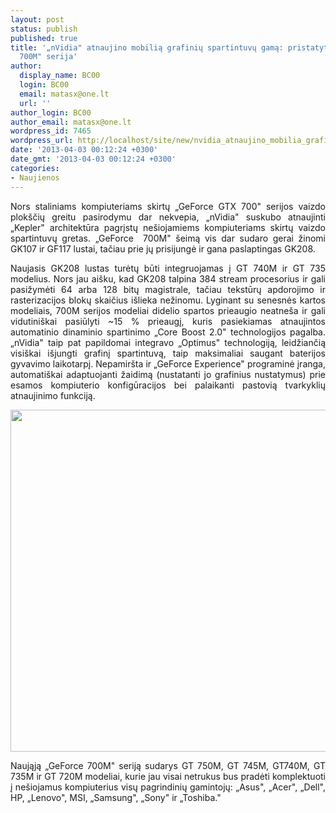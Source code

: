 ```yaml
---
layout: post
status: publish
published: true
title: '„nVidia" atnaujino mobilią grafinių spartintuvų gamą: pristatyta „GeForce
  700M" serija'
author:
  display_name: BC00
  login: BC00
  email: matasx@one.lt
  url: ''
author_login: BC00
author_email: matasx@one.lt
wordpress_id: 7465
wordpress_url: http://localhost/site/new/nvidia_atnaujino_mobilia_grafiniu_spartintuvu_gama_pristatyta_geforce_700m_serija/
date: '2013-04-03 00:12:24 +0300'
date_gmt: '2013-04-03 00:12:24 +0300'
categories:
- Naujienos
---
```

<p style="text-align: justify;">
	Nors staliniams kompiuteriams skirtų &bdquo;GeForce GTX 700&quot; serijos vaizdo plok&scaron;čių greitu pasirodymu dar nekvepia, &bdquo;nVidia&quot; suskubo atnaujinti &bdquo;Kepler&quot; architektūra pagrįstų ne&scaron;iojamiems kompiuteriams skirtų vaizdo spartintuvų gretas. &bdquo;GeForce&nbsp; 700M&quot; &scaron;eimą vis dar sudaro gerai žinomi GK107 ir GF117 lustai, tačiau prie jų prisijungė ir gana paslaptingas GK208.</p>
<p style="text-align: justify;">
	Naujasis GK208 lustas turėtų būti integruojamas į GT 740M ir GT 735 modelius. Nors jau ai&scaron;ku, kad GK208 talpina 384 stream procesorius ir gali pasižymėti 64 arba 128 bitų magistrale, tačiau tekstūrų apdorojimo ir rasterizacijos blokų skaičius i&scaron;lieka nežinomu. Lyginant su senesnės kartos modeliais, 700M serijos modeliai didelio spartos prieaugio neatne&scaron;a ir gali vidutini&scaron;kai pasiūlyti ~15 % prieaugį, kuris pasiekiamas atnaujintos automatinio dinaminio spartinimo &bdquo;Core Boost 2.0&quot; technologijos pagalba. &bdquo;nVidia&quot; taip pat papildomai integravo &bdquo;Optimus&quot; technologiją, leidžiančią visi&scaron;kai i&scaron;jungti grafinį spartintuvą, taip maksimaliai saugant baterijos gyvavimo laikotarpį. Nepamir&scaron;ta ir &bdquo;GeForce Experience&quot; programinė įranga, automati&scaron;kai adaptuojanti žaidimą (nustatanti jo grafinius nustatymus) prie esamos kompiuterio konfigūracijos bei palaikanti pastovią tvarkyklių atnaujinimo funkciją.</p>
<p style="text-align: justify;">
	<a href="http://technews.lt/userfiles/nvidia_geforce_700m_kepler_specificati"><img alt="" src="http://technews.lt/userfiles/nvidia_geforce_700m_kepler_specifications.png" style="width: 520px; height: 547px;" /></a></p>
<p style="text-align: justify;">
	Naująją &bdquo;GeForce 700M&quot; seriją sudarys GT 750M, GT 745M, GT740M, GT 735M ir GT 720M modeliai, kurie jau visai netrukus bus pradėti komplektuoti į ne&scaron;iojamus kompiuterius visų pagrindinių gamintojų: &bdquo;Asus&quot;, &bdquo;Acer&quot;, &bdquo;Dell&quot;, HP, &bdquo;Lenovo&quot;, MSI, &bdquo;Samsung&quot;, &bdquo;Sony&quot; ir &bdquo;Toshiba.&quot;</p>
